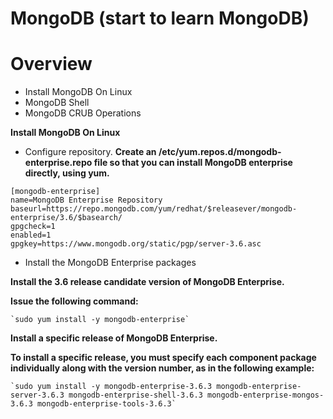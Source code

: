 # MongoDB (start to learn MongoDB)

# Overview

- Install MongoDB On Linux
- MongoDB Shell
- MongoDB CRUB Operations

**Install MongoDB On Linux**
- Configure repository.
**Create an /etc/yum.repos.d/mongodb-enterprise.repo file so that you can install MongoDB enterprise directly, using yum.**

```
[mongodb-enterprise]
name=MongoDB Enterprise Repository
baseurl=https://repo.mongodb.com/yum/redhat/$releasever/mongodb-enterprise/3.6/$basearch/
gpgcheck=1
enabled=1
gpgkey=https://www.mongodb.org/static/pgp/server-3.6.asc
```
- Install the MongoDB Enterprise packages

**Install the 3.6 release candidate version of MongoDB Enterprise.**

**Issue the following command:**

    `sudo yum install -y mongodb-enterprise`
**Install a specific release of MongoDB Enterprise.**

**To install a specific release, you must specify each component package individually along with the version number, as in the following example:**

    `sudo yum install -y mongodb-enterprise-3.6.3 mongodb-enterprise-server-3.6.3 mongodb-enterprise-shell-3.6.3 mongodb-enterprise-mongos-3.6.3 mongodb-enterprise-tools-3.6.3`
